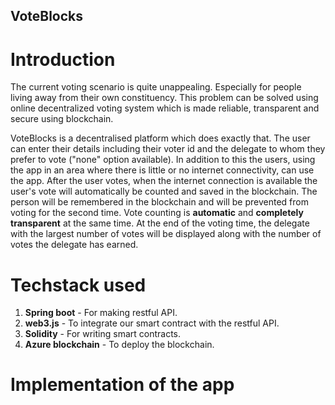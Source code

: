 ## VoteBlocks 

# **Introduction**

The current voting scenario is quite unappealing. Especially for people living away from their own constituency. This problem can be solved using online decentralized voting system which is made reliable, transparent and secure using blockchain.
 
VoteBlocks is a decentralised platform which does exactly that. The user can enter their details including their voter id and the delegate to whom they prefer to vote ("none" option available). In addition to this the users, using the app in an area where there
is little or no internet connectivity, can use the app. After the user votes, when the internet connection is available the user's vote will automatically be counted and saved in the blockchain. The person will be remembered in the blockchain and will be prevented from voting for the second time. Vote counting is **automatic** and **completely transparent** at the same time. At the end of the voting time, the delegate with the largest number of votes will be displayed along with the number of votes the delegate has earned. 

# **Techstack used**

1. **Spring boot** - For making restful API.
2. **web3.js** - To integrate our smart contract with the restful API.
3. **Solidity** - For writing smart contracts.
4. **Azure blockchain** - To deploy the blockchain.

# **Implementation of the app**
